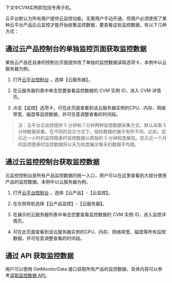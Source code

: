 下文中CVM实例即包括专用子机。

云平台默认为所有用户提供云监控功能，无需用户手动开通。但用户必须使用了某种云平台产品后云监控才能开始收集监控数据，要查看这些监控数据，有以下几种方式：

## 通过云产品控制台的单独监控页面获取监控数据

某些云产品在自身的控制台页面提供改了单独的监控数据读取选项卡，本例中以云服务器为例。

1) 打开[云平台控制台](http://console.tce.fsphere.c) ，选择【云服务器】。

2) 在云服务器列表中单击您要查看监控数据的 CVM 实例 ID，进入 CVM 详情页。

3) 点击【监控】选项卡，可在此页面查看到该云服务器实例的CPU、内存、网络带宽、磁盘等监控数据，并可任意调整查看的时间段。

> 注：云平台云监控提供 5 分钟和 1 分钟两种监控数据采集方式，默认采取 5 分钟数据采集。在不同的显示方式下，指标数据的展示有所不同。比如，显示近一小时的监控图表时监控数据以原始的 5 分钟粒度展现。显示近一个月的监控图表时监控数据将以天为粒度展示每天的数据平均值。

## 通过云监控控制台获取监控数据
云监控控制台是所有产品监控数据的统一入口，用户可以在这里查看到大部分使用产品的监控数据。本例中以云服务器为例。

1) 打开[云平台控制台](http://console.tce.fsphere.c) ，选择【云产品】-【云监控】。

2) 在左侧导航选择【云产品监控】-【云服务器】。

3) 在展示的云服务器列表中单击您要查看监控数据的 CVM 实例 ID，进入监控详情页。

4) 可在此页面查看到该云服务器实例的CPU、内存、网络带宽、磁盘等所有监控数据，并可任意调整查看的时间段。

## 通过 API 获取监控数据
用户可以使用 GetMonitorData 接口获取所有产品的监控数据，具体内容可以参考[读取监控数据 API](http://tcecqpoc.fsphere.cn/doc/api/405/4667)。


